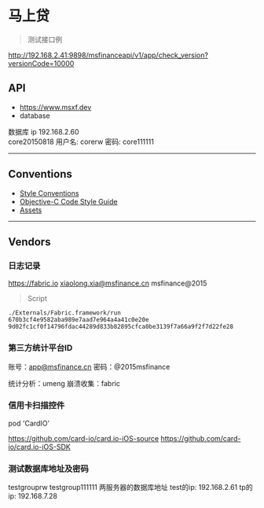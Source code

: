 # 马上贷

> 测试接口例

http://192.168.2.41:9898/msfinanceapi/v1/app/check_version?versionCode=10000

## API

- https://www.msxf.dev 
- database

数据库  ip 192.168.2.60  
core20150818
用户名: corerw
密码: core111111

---

## Conventions

- [Style Conventions](./Documentation/style-conventions.md)
- [Objective-C Code Style Guide](./Documentation/objective-c-style-guide.md)
- [Assets](./Documentation/assets.md)

---

## Vendors

### 日志记录

https://fabric.io
xiaolong.xia@msfinance.cn
msfinance@2015

> Script

    ./Externals/Fabric.framework/run 670b3cf4e9582aba989e7aad7e964a4a41c0e20e 9d02fc1cf0f14796fdac44289d833b82895cfca0be3139f7a66a9f2f7d22fe28

### 第三方统计平台ID

账号：app@msfinance.cn
密码：@2015msfinance

统计分析：umeng
崩溃收集：fabric

### 信用卡扫描控件

pod 'CardIO'

https://github.com/card-io/card.io-iOS-source
https://github.com/card-io/card.io-iOS-SDK

### 测试数据库地址及密码

testgrouprw
testgroup111111
两服务器的数据库地址
test的ip: 192.168.2.61
tp的ip: 192.168.7.28

